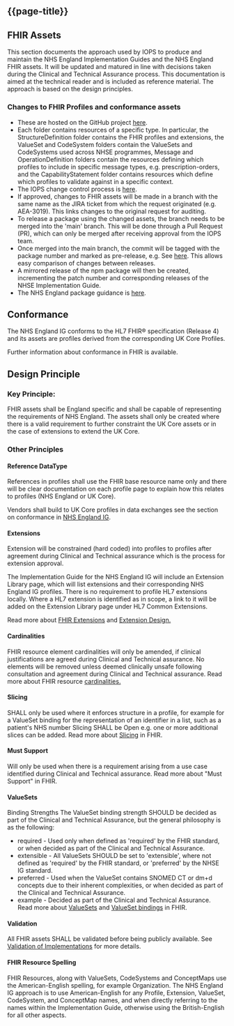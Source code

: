 ## {{page-title}}


## FHIR Assets

This section documents the approach used by IOPS to produce and maintain the NHS England Implementation Guides and the NHS England FHIR assets. It will be updated and matured in line with decisions taken during the Clinical and Technical Assurance process. This documentation is aimed at the technical reader and is included as reference material. The approach is based on the design principles.

### Changes to FHIR Profiles and conformance assets
- These are hosted on the GitHub project [here](https://github.com/NHSDigital/NHSEngland-FHIR-ImplementationGuide).
- Each folder contains resources of a specific type. In particular, the StructureDefinition folder contains the FHIR profiles and extensions, the ValueSet and CodeSystem folders contain the ValueSets and CodeSystems used across NHSE programmes, Message and OperationDefinition folders contain the resources defining which profiles to include in specific message types, e.g. prescription-orders, and the CapabilityStatement folder contains resources which define which profiles to validate against in a specific context.
- The IOPS change control process is [here](https://simplifier.net/guide/NHSE-Design-and-Development-Approach2/Home/Management/Development-and-Release-Management?version=current).
- If approved, changes to FHIR assets will be made in a branch with the same name as the JIRA ticket from which the request originated (e.g. AEA-3019). This links changes to the original request for auditing.
- To release a package using the changed assets, the branch needs to be merged into the 'main' branch. This will be done through a Pull Request (PR), which can only be merged after receiving approval from the IOPS team.
- Once merged into the main branch, the commit will be tagged with the package number and marked as pre-release, e.g. See [here](https://github.com/NHSDigital/NHSEngland-FHIR-ImplementationGuide/tags). This allows easy comparison of changes between releases.
- A mirrored release of the npm package will then be created, incrementing the patch number and corresponding releases of the NHSE Implementation Guide.
- The NHS England package guidance is [here](https://simplifier.net/guide/NHSE-Design-and-Development-Approach2/Home/Management/Version-Management?version=current#Package-Versioning).


## Conformance

The NHS England IG conforms to the HL7 FHIR® specification (Release 4) and its assets are profiles derived from the corresponding UK Core Profiles.

Further information about conformance in FHIR is available.

## Design Principle

### Key Principle:

FHIR assets shall be England specific and shall be capable of representing the requirements of NHS England. The assets shall only be created where there is a valid requirement to further constraint the UK Core assets or in the case of extensions to extend the UK Core. 

### Other Principles

#### Reference DataType

References in profiles shall use the FHIR base resource name only and there will be clear documentation on each profile page to explain how this relates to profiles (NHS England or UK Core).

Vendors shall build to UK Core profiles in data exchanges see the section on conformance in [NHS England IG](https://simplifier.net/guide/nhs-england-fhir-implementation-guide?version=current).

#### Extensions

Extension will be constrained (hard coded) into profiles to profiles after agreement during Clinical and Technical assurance which is the process for extension approval.

The Implementation Guide for the NHS England IG will include an Extension Library page, which will list extensions and their corresponding NHS England IG profiles. There is no requirement to profile HL7 extensions locally. Where a HL7 extension is identified as in scope, a link to it will be added on the Extension Library page under HL7 Common Extensions.

Read more about [FHIR Extensions](https://www.hl7.org/fhir/r4/extensibility.html) and [Extension Design.](https://simplifier.net/guide/HL7FHIRUKCoreDesignandDevelopmentApproach/Home/Asset-Design/Extension-Design?version=current)

#### Cardinalities
FHIR resource element cardinalities will only be amended, if clinical justifications are agreed during Clinical and Technical assurance.
No elements will be removed unless deemed clinically unsafe following consultation and agreement during Clinical and Technical assurance.
Read more about FHIR resource [cardinalities.](http://hl7.org/fhir/r4/profiling.html#cardinality)

#### Slicing
SHALL only be used where it enforces structure in a profile, for example
for a ValueSet binding
for the representation of an identifier in a list, such as a patient's NHS number
Slicing SHALL be Open e.g. one or more additional slices can be added.
Read more about [Slicing](https://www.hl7.org/fhir/r4/profiling.html#slicing) in FHIR.

#### Must Support
Will only be used when there is a requirement arising from a use case identified during Clinical and Technical assurance.
Read more about "Must Support" in FHIR.

#### ValueSets
Binding Strengths
The ValueSet binding strength SHOULD be decided as part of the Clinical and Technical Assurance, but the general philosophy is as the following:

- required - Used only when defined as 'required' by the FHIR standard, or when decided as part of the Clinical and Technical Assurance.
- extensible - All ValueSets SHOULD be set to 'extensible', where not defined as 'required' by the FHIR standard, or 'preferred' by the NHSE IG standard.
- preferred - Used when the ValueSet contains SNOMED CT or dm+d concepts due to their inherent complexities, or when decided as part of the Clinical and Technical Assurance.
- example - Decided as part of the Clinical and Technical Assurance.
Read more about [ValueSets](https://www.hl7.org/fhir/r4/terminologies.html#valuesets) and [ValueSet bindings](https://www.hl7.org/fhir/r4/terminologies.html#strength) in FHIR.

#### Validation
All FHIR assets SHALL be validated before being publicly available. See [Validation of Implementations](https://simplifier.net/guide/HL7FHIRUKCoreDesignandDevelopmentApproach/Home/ConformanceandDependencies/ValidationofImplementations.guide.md?version=current) for more details.

#### FHIR Resource Spelling
FHIR Resources, along with ValueSets, CodeSystems and ConceptMaps use the American-English spelling, for example Organization. The NHS England IG approach is to use American-English for any Profile, Extension, ValueSet, CodeSystem, and ConceptMap names, and when directly referring to the names within the Implementation Guide, otherwise using the British-English for all other aspects.


